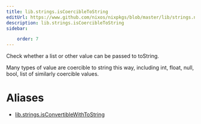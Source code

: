 ```yaml
---
title: lib.strings.isCoercibleToString
editUrl: https://www.github.com/nixos/nixpkgs/blob/master/lib/strings.nix#L1272C31
description: lib.strings.isCoercibleToString
sidebar:

    order: 7
---
```


Check whether a list or other value can be passed to toString.

Many types of value are coercible to string this way, including int, float,
null, bool, list of similarly coercible values.


# Aliases

- [lib.strings.isConvertibleWithToString](/nix-doc-comments/reference/lib/strings/lib-strings-isConvertibleWithToString)


